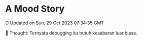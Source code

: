 # A Mood Story

⏰ Updated on Sun, 29 Oct 2023 07:34:35 GMT

💭 Thought: Ternyata debugging itu butuh kesabaran luar biasa.

